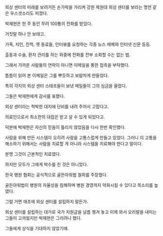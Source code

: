 외상 센터의 미래를 보려거든 손가락을 가리켜 강원 제원대 외상 센터를 보라는 명언 같은 우스갯소리도 퍼졌다.

박재현은 한 주 동안 무려 100통의 전화를 받았다.

거짓말 하나 안 보태고.

가족, 지인, 친척, 옛 동료들, 인터뷰를 요청하는 각종 뉴스 매체와 인터넷 신문 등등.

출동과 수술, 환자 관리를 하는 와중에 전화를 전부 소화할 수는 없는 법.

그래서 가까운 사람들의 연락이 아니면 이메일을 통한 접촉을 부탁했다.

틈틈이 읽어 본 이메일은 그를 뿌듯하고 보람차게 만들었다.

특히 각지의 외상 센터 스태프들이 보낸 메일들이 그의 심금을 울렸다.

그들은 박재현에게 감사를 표했다.

외상 센터라는 척박한 대지에 단비를 내려 주어서 고맙다고.

의료인으로서 최소한의 대접은 받고 살 수 있게 되었다고.

덕분에 박재현은 자신의 믿음이 틀리지 않았음을 다시 한번 확인했다.

사람을 위해 만든 시스템이 오히려 사람을 고통스럽게 만들고 있었다. 그러니 이 고통을 해소하기 위해서는 사람을 치료할 게 아니라 시스템을 치료해야 한다고 말이다.

분명 그것이 근본적인 치료였다.

하지만 모두가 그에게 박수를 친 것은 아니었다.

한국 병원 협회는 공식적으로 골든아워법 철회를 주장했다.

골든아워법이 병원의 자율성을 침해하며 병원 경영까지 악화시킬 수 있다고 목소리를 높였다.

그럴 거면 애초에 외상 센터를 설립하지 말든가.

외상 센터를 설립하는 대가로 국가 지원금을 날름 챙겨 놓고 이제 와서 오리발을 내미는 그들이 고까웠지만 박재현은 그러려니 했다.

그들에게 상식을 기대하지 않았기에.